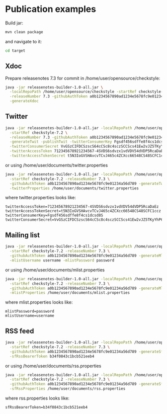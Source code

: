 # Publication examples

Build jar:

```bash
mvn clean package
```

and navigate to it:

```bash
cd target
```

## Xdoc

Prepare releasenotes 7.3 for commit in /home/user/opensource/checkstyle:

```bash
java -jar releasenotes-builder-1.0-all.jar \
  -localRepoPath /home/user/opensource/checkstyle -startRef checkstyle-7.2 \
  -releaseNumber 7.3 -githubAuthToken a0b1234567890ad1234e5678fc9e01234a56d789 \
  -generateXdoc
```

## Twitter

```bash
java -jar releasenotes-builder-1.0-all.jar -localRepoPath /home/user/opensource/checkstyle \
  -startRef checkstyle-7.2 \
  -releaseNumber 7.3 -githubAuthToken a0b1234567890ad1234e5678fc9e01234a56d789 \
  -generateTwit -publishTwit -twitterConsumerKey Fgsdf456sdffe8f4cs1dcsd8S \
  -twitterConsumerSecret VvGSzCIFDCSzscS64cCSc8c4sczSCCScs41Ew2vJZ5TKyYhP6F \
  -twitterAccessToken 712345678921234567-4SVDS6sdvzx1vdVDV54dVDP5RcaDaEz \
  -twitterAccessTokenSecret t5N3IoGVSHAvcvTCvJ465c4ZCXcc66548CS48SCFC1ccz
```

or using /home/user/documents/twitter.properties

```bash
java -jar releasenotes-builder-1.0-all.jar -localRepoPath /home/user/opensource/checkstyle \
  -startRef checkstyle-7.2 -releaseNumber 7.3 \
  -githubAuthToken a0b1234567890ad1234e5678fc9e01234a56d789 -generateTwit -publishTwit \
  -twitterProperties /home/user/documents/twitter.properties
```

where twitter.properties looks like:

```properties
twitterAccessToken=712345678921234567-4SVDS6sdvzx1vdVDV54dVDP5RcaDaEz
twitterAccessTokenSecret=t5N3IoGVSHAvcvTCvJ465c4ZCXcc66548CS48SCFC1ccz
twitterConsumerKey=Fgsdf456sdffe8f4cs1dcsd8S
twitterConsumerSecret=VvGSzCIFDCSzscS64cCSc8c4sczSCCScs41Ew2vJZ5TKyYhP6F
```

## Mailing list

```bash
java -jar releasenotes-builder-1.0-all.jar -localRepoPath /home/user/opensource/checkstyle \
  -startRef checkstyle-7.2 -releaseNumber 7.3 \
  -githubAuthToken a0b1234567890ad1234e5678fc9e01234a56d789 -generateMlist -publishMlist \
  -mlistUsername username -mlistPassword password
```

or using /home/user/documents/mlist.properties

```bash
java -jar releasenotes-builder-1.0-all.jar -localRepoPath /home/user/opensource/checkstyle \
  -startRef checkstyle-7.2 -releaseNumber 7.3 \
  -githubAuthToken a0b1234567890ad1234e5678fc9e01234a56d789 -generateMlist -publishMlist \
  -mlistProperties /home/user/documents/mlist.properties
```

where mlist.properties looks like:

```properties
mlistPassword=password
mlistUsername=username
```

## RSS feed

```bash
java -jar releasenotes-builder-1.0-all.jar -localRepoPath /home/user/opensource/checkstyle \
  -startRef checkstyle-7.2 -releaseNumber 7.3 \
  -githubAuthToken a0b1234567890ad1234e5678fc9e01234a56d789 -generateSfRss -publishSfRss \
  -sfRssBearerToken b34f0843c1bcb521eeb4
```

or using /home/user/documents/rss.properties

```bash
java -jar releasenotes-builder-1.0-all.jar -localRepoPath /home/user/opensource/checkstyle \
  -startRef checkstyle-7.2 -releaseNumber 7.3 \
  -githubAuthToken a0b1234567890ad1234e5678fc9e01234a56d789 -generateSfRss -publishSfRss \
  -sfRssProperties /home/user/documents/rss.properties
```

where rss.properties looks like:

```properties
sfRssBearerToken=b34f0843c1bcb521eeb4
```
